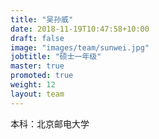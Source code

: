 ```yaml
---
title: "吴孙威"
date: 2018-11-19T10:47:58+10:00
draft: false
image: "images/team/sunwei.jpg"
jobtitle: "硕士一年级"
master: true
promoted: true
weight: 12
layout: team
---
```


本科：北京邮电大学
